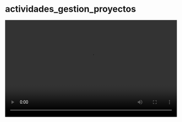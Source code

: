 # actividades_gestion_proyectos
<video width="560" height="315" controls>
  <source src="assets/Exposición modelos de calidad de software.mp4" type="video/mp4">
</video>
